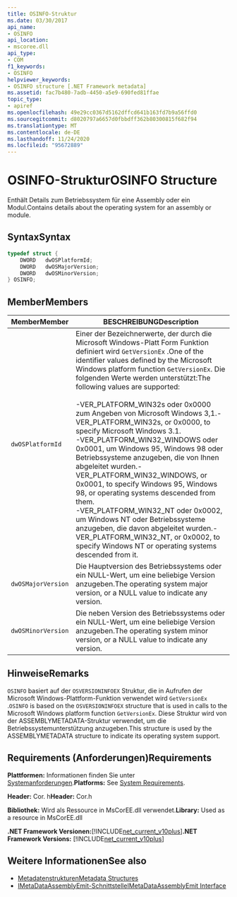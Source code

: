 ```yaml
---
title: OSINFO-Struktur
ms.date: 03/30/2017
api_name:
- OSINFO
api_location:
- mscoree.dll
api_type:
- COM
f1_keywords:
- OSINFO
helpviewer_keywords:
- OSINFO structure [.NET Framework metadata]
ms.assetid: fac7b480-7adb-4450-a5e9-690fed81ffae
topic_type:
- apiref
ms.openlocfilehash: 49e29cc0367d5162dffcd641b163fd7b9a56ffd0
ms.sourcegitcommit: d8020797a6657d0fbbdff362b80300815f682f94
ms.translationtype: MT
ms.contentlocale: de-DE
ms.lasthandoff: 11/24/2020
ms.locfileid: "95672889"
---
```

# <a name="osinfo-structure"></a><span data-ttu-id="d33cc-102">OSINFO-Struktur</span><span class="sxs-lookup"><span data-stu-id="d33cc-102">OSINFO Structure</span></span>

<span data-ttu-id="d33cc-103">Enthält Details zum Betriebssystem für eine Assembly oder ein Modul.</span><span class="sxs-lookup"><span data-stu-id="d33cc-103">Contains details about the operating system for an assembly or module.</span></span>  
  
## <a name="syntax"></a><span data-ttu-id="d33cc-104">Syntax</span><span class="sxs-lookup"><span data-stu-id="d33cc-104">Syntax</span></span>  
  
```cpp  
typedef struct {  
    DWORD   dwOSPlatformId;  
    DWORD   dwOSMajorVersion;
    DWORD   dwOSMinorVersion;
} OSINFO;  
```  
  
## <a name="members"></a><span data-ttu-id="d33cc-105">Member</span><span class="sxs-lookup"><span data-stu-id="d33cc-105">Members</span></span>  
  
|<span data-ttu-id="d33cc-106">Member</span><span class="sxs-lookup"><span data-stu-id="d33cc-106">Member</span></span>|<span data-ttu-id="d33cc-107">BESCHREIBUNG</span><span class="sxs-lookup"><span data-stu-id="d33cc-107">Description</span></span>|  
|------------|-----------------|  
|`dwOSPlatformId`|<span data-ttu-id="d33cc-108">Einer der Bezeichnerwerte, der durch die Microsoft Windows-Platt Form Funktion definiert wird `GetVersionEx` .</span><span class="sxs-lookup"><span data-stu-id="d33cc-108">One of the identifier values defined by the Microsoft Windows platform function `GetVersionEx`.</span></span> <span data-ttu-id="d33cc-109">Die folgenden Werte werden unterstützt:</span><span class="sxs-lookup"><span data-stu-id="d33cc-109">The following values are supported:</span></span><br /><br /> <span data-ttu-id="d33cc-110">-VER_PLATFORM_WIN32s oder 0x0000 zum Angeben von Microsoft Windows 3,1.</span><span class="sxs-lookup"><span data-stu-id="d33cc-110">-   VER_PLATFORM_WIN32s, or 0x0000, to specify Microsoft Windows 3.1.</span></span><br /><span data-ttu-id="d33cc-111">-VER_PLATFORM_WIN32_WINDOWS oder 0x0001, um Windows 95, Windows 98 oder Betriebssysteme anzugeben, die von Ihnen abgeleitet wurden.</span><span class="sxs-lookup"><span data-stu-id="d33cc-111">-   VER_PLATFORM_WIN32_WINDOWS, or 0x0001, to specify Windows 95, Windows 98, or operating systems descended from them.</span></span><br /><span data-ttu-id="d33cc-112">-VER_PLATFORM_WIN32_NT oder 0x0002, um Windows NT oder Betriebssysteme anzugeben, die davon abgeleitet wurden.</span><span class="sxs-lookup"><span data-stu-id="d33cc-112">-   VER_PLATFORM_WIN32_NT, or 0x0002, to specify Windows NT or operating systems descended from it.</span></span>|  
|`dwOSMajorVersion`|<span data-ttu-id="d33cc-113">Die Hauptversion des Betriebssystems oder ein NULL-Wert, um eine beliebige Version anzugeben.</span><span class="sxs-lookup"><span data-stu-id="d33cc-113">The operating system major version, or a NULL value to indicate any version.</span></span>|  
|`dwOSMinorVersion`|<span data-ttu-id="d33cc-114">Die neben Version des Betriebssystems oder ein NULL-Wert, um eine beliebige Version anzugeben.</span><span class="sxs-lookup"><span data-stu-id="d33cc-114">The operating system minor version, or a NULL value to indicate any version.</span></span>|  
  
## <a name="remarks"></a><span data-ttu-id="d33cc-115">Hinweise</span><span class="sxs-lookup"><span data-stu-id="d33cc-115">Remarks</span></span>  

 <span data-ttu-id="d33cc-116">`OSINFO` basiert auf der `OSVERSIONINFOEX` Struktur, die in Aufrufen der Microsoft Windows-Plattform-Funktion verwendet wird `GetVersionEx` .</span><span class="sxs-lookup"><span data-stu-id="d33cc-116">`OSINFO` is based on the `OSVERSIONINFOEX` structure that is used in calls to the Microsoft Windows platform function `GetVersionEx`.</span></span> <span data-ttu-id="d33cc-117">Diese Struktur wird von der ASSEMBLYMETADATA-Struktur verwendet, um die Betriebssystemunterstützung anzugeben.</span><span class="sxs-lookup"><span data-stu-id="d33cc-117">This structure is used by the ASSEMBLYMETADATA structure to indicate its operating system support.</span></span>  
  
## <a name="requirements"></a><span data-ttu-id="d33cc-118">Requirements (Anforderungen)</span><span class="sxs-lookup"><span data-stu-id="d33cc-118">Requirements</span></span>  

 <span data-ttu-id="d33cc-119">**Plattformen:** Informationen finden Sie unter [Systemanforderungen](../../get-started/system-requirements.md).</span><span class="sxs-lookup"><span data-stu-id="d33cc-119">**Platforms:** See [System Requirements](../../get-started/system-requirements.md).</span></span>  
  
 <span data-ttu-id="d33cc-120">**Header:** Cor. h</span><span class="sxs-lookup"><span data-stu-id="d33cc-120">**Header:** Cor.h</span></span>  
  
 <span data-ttu-id="d33cc-121">**Bibliothek:** Wird als Ressource in MsCorEE.dll verwendet.</span><span class="sxs-lookup"><span data-stu-id="d33cc-121">**Library:** Used as a resource in MsCorEE.dll</span></span>  
  
 <span data-ttu-id="d33cc-122">**.NET Framework Versionen:**[!INCLUDE[net_current_v10plus](../../../../includes/net-current-v10plus-md.md)]</span><span class="sxs-lookup"><span data-stu-id="d33cc-122">**.NET Framework Versions:** [!INCLUDE[net_current_v10plus](../../../../includes/net-current-v10plus-md.md)]</span></span>  
  
## <a name="see-also"></a><span data-ttu-id="d33cc-123">Weitere Informationen</span><span class="sxs-lookup"><span data-stu-id="d33cc-123">See also</span></span>

- [<span data-ttu-id="d33cc-124">Metadatenstrukturen</span><span class="sxs-lookup"><span data-stu-id="d33cc-124">Metadata Structures</span></span>](metadata-structures.md)
- [<span data-ttu-id="d33cc-125">IMetaDataAssemblyEmit-Schnittstelle</span><span class="sxs-lookup"><span data-stu-id="d33cc-125">IMetaDataAssemblyEmit Interface</span></span>](imetadataassemblyemit-interface.md)
